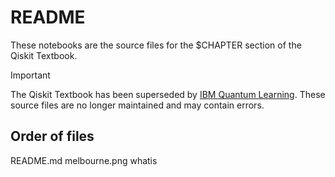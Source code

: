 # README

These notebooks are the source files for the $CHAPTER section of the Qiskit Textbook.

> [!IMPORTANT]
> The Qiskit Textbook has been superseded by [IBM Quantum Learning](https://learning.quantum-computing.ibm.com). 
> These source files are no longer maintained and may contain errors.

## Order of files

README.md
melbourne.png
whatis

